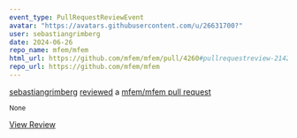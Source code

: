 ```yaml
---
event_type: PullRequestReviewEvent
avatar: "https://avatars.githubusercontent.com/u/26631700?"
user: sebastiangrimberg
date: 2024-06-26
repo_name: mfem/mfem
html_url: https://github.com/mfem/mfem/pull/4260#pullrequestreview-2142771457
repo_url: https://github.com/mfem/mfem
---
```


<a href='https://github.com/sebastiangrimberg' target='_blank'>sebastiangrimberg</a> <a href='https://github.com/mfem/mfem/pull/4260#pullrequestreview-2142771457' target='_blank'>reviewed</a> a <a href='https://github.com/mfem/mfem/pull/4260' target='_blank'>mfem/mfem pull request</a>

<small>None</small>

<a href='https://github.com/mfem/mfem/pull/4260#pullrequestreview-2142771457' target='_blank'>View Review</a>
